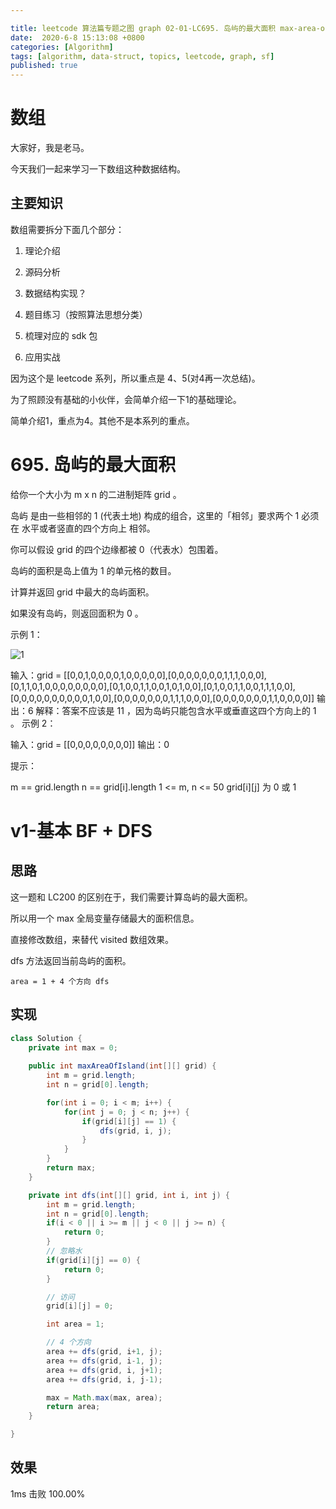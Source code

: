 ```yaml
---

title: leetcode 算法篇专题之图 graph 02-01-LC695. 岛屿的最大面积 max-area-of-island
date:  2020-6-8 15:13:08 +0800
categories: [Algorithm]
tags: [algorithm, data-struct, topics, leetcode, graph, sf]
published: true
---
```



# 数组

大家好，我是老马。

今天我们一起来学习一下数组这种数据结构。

## 主要知识

数组需要拆分下面几个部分：

1. 理论介绍

2. 源码分析

3. 数据结构实现？

4. 题目练习（按照算法思想分类）

5. 梳理对应的 sdk 包

6. 应用实战

因为这个是 leetcode 系列，所以重点是 4、5(对4再一次总结)。

为了照顾没有基础的小伙伴，会简单介绍一下1的基础理论。

简单介绍1，重点为4。其他不是本系列的重点。

# 695. 岛屿的最大面积

给你一个大小为 m x n 的二进制矩阵 grid 。

岛屿 是由一些相邻的 1 (代表土地) 构成的组合，这里的「相邻」要求两个 1 必须在 水平或者竖直的四个方向上 相邻。

你可以假设 grid 的四个边缘都被 0（代表水）包围着。

岛屿的面积是岛上值为 1 的单元格的数目。

计算并返回 grid 中最大的岛屿面积。

如果没有岛屿，则返回面积为 0 。

示例 1：

![1](https://assets.leetcode.com/uploads/2021/05/01/maxarea1-grid.jpg)

输入：grid = [[0,0,1,0,0,0,0,1,0,0,0,0,0],[0,0,0,0,0,0,0,1,1,1,0,0,0],[0,1,1,0,1,0,0,0,0,0,0,0,0],[0,1,0,0,1,1,0,0,1,0,1,0,0],[0,1,0,0,1,1,0,0,1,1,1,0,0],[0,0,0,0,0,0,0,0,0,0,1,0,0],[0,0,0,0,0,0,0,1,1,1,0,0,0],[0,0,0,0,0,0,0,1,1,0,0,0,0]]
输出：6
解释：答案不应该是 11 ，因为岛屿只能包含水平或垂直这四个方向上的 1 。
示例 2：

输入：grid = [[0,0,0,0,0,0,0,0]]
输出：0
 

提示：

m == grid.length
n == grid[i].length
1 <= m, n <= 50
grid[i][j] 为 0 或 1

# v1-基本 BF + DFS

## 思路

这一题和 LC200 的区别在于，我们需要计算岛屿的最大面积。

所以用一个 max 全局变量存储最大的面积信息。

直接修改数组，来替代 visited 数组效果。

dfs 方法返回当前岛屿的面积。

```
area = 1 + 4 个方向 dfs
```

## 实现

```java
class Solution {
    private int max = 0;
    
    public int maxAreaOfIsland(int[][] grid) {
        int m = grid.length;
        int n = grid[0].length;

        for(int i = 0; i < m; i++) {
            for(int j = 0; j < n; j++) {
                if(grid[i][j] == 1) {
                    dfs(grid, i, j);
                }    
            }
        }    
        return max;
    }

    private int dfs(int[][] grid, int i, int j) {
        int m = grid.length;
        int n = grid[0].length;
        if(i < 0 || i >= m || j < 0 || j >= n) {
            return 0;
        }
        // 忽略水
        if(grid[i][j] == 0) {
            return 0;
        }

        // 访问
        grid[i][j] = 0;

        int area = 1;

        // 4 个方向
        area += dfs(grid, i+1, j);
        area += dfs(grid, i-1, j);
        area += dfs(grid, i, j+1);
        area += dfs(grid, i, j-1);

        max = Math.max(max, area);
        return area;
    }

}
```

## 效果

1ms 击败 100.00%

